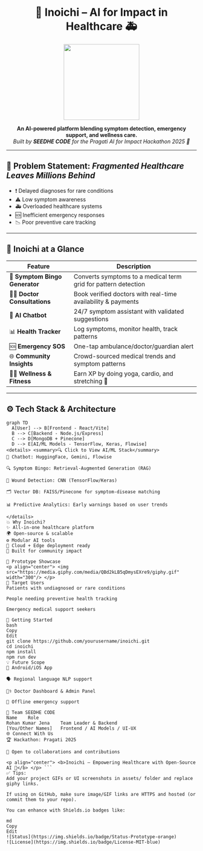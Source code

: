 <h1 align="center">🧠 Inoichi – AI for Impact in Healthcare 🚑</h1>

<p align="center">
  <img src="https://media.giphy.com/media/v1.Y2lkPTc5MGI3NjExanN4ZWxvNnJoazgwNHBvaG55N2N3MGVjN3FtbzU3N3M0ZGZlZG0xNSZlcD12MV9naWZzX3NlYXJjaCZjdD1n/VbnUQpnihPSIgIXuZv/giphy.gif" width="200"/>
</p>

<p align="center">
  <b>An AI-powered platform blending symptom detection, emergency support, and wellness care.</b><br>
  <i>Built by <strong>SEEDHE CODE</strong> for the Pragati AI for Impact Hackathon 2025 🚀</i>
</p>

---

## 🚨 Problem Statement: *Fragmented Healthcare Leaves Millions Behind*

- ❗ Delayed diagnoses for rare conditions  
- ⚠️ Low symptom awareness  
- 🚑 Overloaded healthcare systems  
- 🆘 Inefficient emergency responses  
- 📉 Poor preventive care tracking  

---

## 🌟 Inoichi at a Glance

| Feature | Description |
|--------|-------------|
| 🧩 **Symptom Bingo Generator** | Converts symptoms to a medical term grid for pattern detection |
| 👨‍⚕️ **Doctor Consultations** | Book verified doctors with real-time availability & payments |
| 💬 **AI Chatbot** | 24/7 symptom assistant with validated suggestions |
| 📊 **Health Tracker** | Log symptoms, monitor health, track patterns |
| 🆘 **Emergency SOS** | One-tap ambulance/doctor/guardian alert |
| 🌐 **Community Insights** | Crowd-sourced medical trends and symptom patterns |
| 🧘‍♀️ **Wellness & Fitness** | Earn XP by doing yoga, cardio, and stretching 🧘 |

---

## ⚙️ Tech Stack & Architecture

```mermaid
graph TD
  A[User] --> B[Frontend - React/Vite]
  B --> C[Backend - Node.js/Express]
  C --> D[MongoDB + Pinecone]
  D --> E[AI/ML Models - TensorFlow, Keras, Flowise]
<details> <summary>🔍 Click to View AI/ML Stack</summary>
🤖 Chatbot: HuggingFace, Gemini, Flowise

🔍 Symptom Bingo: Retrieval-Augmented Generation (RAG)

🧠 Wound Detection: CNN (TensorFlow/Keras)

🗂 Vector DB: FAISS/Pinecone for symptom-disease matching

📊 Predictive Analytics: Early warnings based on user trends

</details>
💥 Why Inoichi?
✨ All-in-one healthcare platform
🌍 Open-source & scalable
⚙ Modular AI tools
📡 Cloud + Edge deployment ready
🙌 Built for community impact

🧪 Prototype Showcase
<p align="center"> <img src="https://media.giphy.com/media/QBd2kLB5qDmysEXre9/giphy.gif" width="300"/> </p>
🏥 Target Users
Patients with undiagnosed or rare conditions

People needing preventive health tracking

Emergency medical support seekers

🚀 Getting Started
bash
Copy
Edit
git clone https://github.com/yourusername/inoichi.git
cd inoichi
npm install
npm run dev
💡 Future Scope
📱 Android/iOS App

🗣 Regional language NLP support

🧑‍⚕️ Doctor Dashboard & Admin Panel

💾 Offline emergency support

🤝 Team SEEDHE CODE
Name	Role
Rohan Kumar Jena	Team Leader & Backend
[You/Other Names]	Frontend / AI Models / UI-UX
🌐 Connect With Us
🏆 Hackathon: Pragati 2025

🌱 Open to collaborations and contributions

<p align="center"> <b>Inoichi – Empowering Healthcare with Open-Source AI 🚀</b> </p> ```
✅ Tips:
Add your project GIFs or UI screenshots in assets/ folder and replace giphy links.

If using on GitHub, make sure image/GIF links are HTTPS and hosted (or commit them to your repo).

You can enhance with Shields.io badges like:

md
Copy
Edit
![Status](https://img.shields.io/badge/Status-Prototype-orange)
![License](https://img.shields.io/badge/License-MIT-blue)